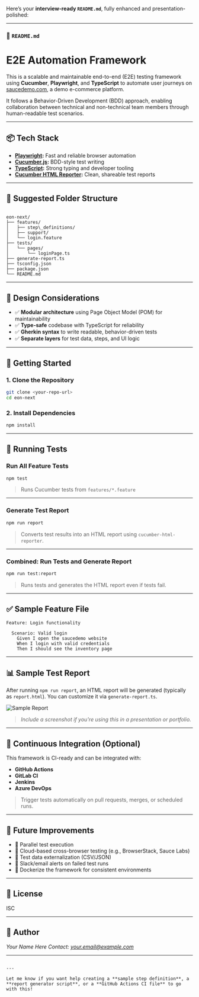 Here’s your **interview-ready `README.md`**, fully enhanced and presentation-polished:

---

### 📄 `README.md`

# E2E Automation Framework

This is a scalable and maintainable end-to-end (E2E) testing framework using **Cucumber**, **Playwright**, and **TypeScript** to automate user journeys on [saucedemo.com](https://www.saucedemo.com), a demo e-commerce platform.

It follows a Behavior-Driven Development (BDD) approach, enabling collaboration between technical and non-technical team members through human-readable test scenarios.

---

## 📦 Tech Stack

- **[Playwright](https://playwright.dev/):** Fast and reliable browser automation
- **[Cucumber.js](https://github.com/cucumber/cucumber-js):** BDD-style test writing
- **[TypeScript](https://www.typescriptlang.org/):** Strong typing and developer tooling
- **[Cucumber HTML Reporter](https://www.npmjs.com/package/cucumber-html-reporter):** Clean, shareable test reports

---

## 📁 Suggested Folder Structure

```

eon-next/
├── features/
│   ├── step\_definitions/
│   ├── support/
│   └── login.feature
├── tests/
│   └── pages/
│       └── loginPage.ts
├── generate-report.ts
├── tsconfig.json
├── package.json
└── README.md

````

---

## 🧠 Design Considerations

- ✅ **Modular architecture** using Page Object Model (POM) for maintainability
- ✅ **Type-safe** codebase with TypeScript for reliability
- ✅ **Gherkin syntax** to write readable, behavior-driven tests
- ✅ **Separate layers** for test data, steps, and UI logic

---

## 🚀 Getting Started

### 1. Clone the Repository

```bash
git clone <your-repo-url>
cd eon-next
````

### 2. Install Dependencies

```bash
npm install
```

---

## 🧪 Running Tests

### Run All Feature Tests

```bash
npm test
```

> Runs Cucumber tests from `features/*.feature`

---

### Generate Test Report

```bash
npm run report
```

> Converts test results into an HTML report using `cucumber-html-reporter`.

---

### Combined: Run Tests and Generate Report

```bash
npm run test:report
```

> Runs tests and generates the HTML report even if tests fail.

---

## ✅ Sample Feature File

```gherkin
Feature: Login functionality

  Scenario: Valid login
    Given I open the saucedemo website
    When I login with valid credentials
    Then I should see the inventory page
```

---

## 📊 Sample Test Report

After running `npm run report`, an HTML report will be generated (typically as `report.html`).
You can customize it via `generate-report.ts`.

![Sample Report](./assets/sample-report.png)

> *Include a screenshot if you're using this in a presentation or portfolio.*

---

## 🔁 Continuous Integration (Optional)

This framework is CI-ready and can be integrated with:

* **GitHub Actions**
* **GitLab CI**
* **Jenkins**
* **Azure DevOps**

> Trigger tests automatically on pull requests, merges, or scheduled runs.

---

## 🔮 Future Improvements

* 🔹 Parallel test execution
* 🔹 Cloud-based cross-browser testing (e.g., BrowserStack, Sauce Labs)
* 🔹 Test data externalization (CSV/JSON)
* 🔹 Slack/email alerts on failed test runs
* 🔹 Dockerize the framework for consistent environments

---

## 📜 License

ISC

---

## 👤 Author

*Your Name Here*
*Contact: [your.email@example.com](mailto:your.email@example.com)*

---

```

---

Let me know if you want help creating a **sample step definition**, a **report generator script**, or a **GitHub Actions CI file** to go with this!
```
